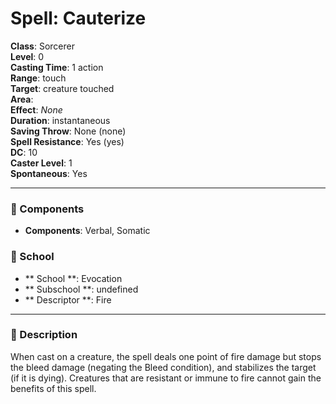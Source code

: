 
# Spell: Cauterize
**Class**: Sorcerer  
**Level**: 0  
**Casting Time**: 1 action  
**Range**: touch  
**Target**: creature touched  
**Area**:   
**Effect**: _None_  
**Duration**: instantaneous  
**Saving Throw**: None (none)  
**Spell Resistance**: Yes (yes)  
**DC**: 10  
**Caster Level**: 1  
**Spontaneous**: Yes

---

### 🔮 Components
- **Components**: Verbal, Somatic

### 🏫 School
- ** School **: Evocation
- ** Subschool **: undefined
- ** Descriptor **: Fire
---

### 📜 Description
When cast on a creature, the spell deals one point of fire damage but stops the bleed damage (negating the Bleed condition), and stabilizes the target (if it is dying). Creatures that are resistant or immune to fire cannot gain the benefits of this spell.
